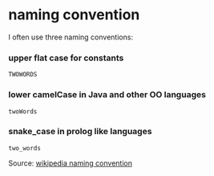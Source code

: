 # naming convention

I often use three naming conventions:

### upper flat case for constants

`TWOWORDS`

### lower camelCase in Java and other OO languages

`twoWords`

### snake\_case in prolog like languages

`two_words`



Source: [wikipedia naming convention](https://en.wikipedia.org/wiki/Naming_convention_%28programming%29)

